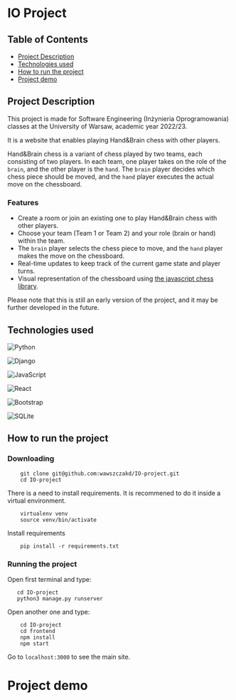 # IO Project
<!--  ![example workflow](https://github.com/jdziura/Projekt_IO/actions/workflows/django.yml/badge.svg) -->


## Table of Contents
- [Project Description](#project-description)
- [Technologies used](#technologies-used)
- [How to run the project](#how-to-run-the-project)
- [Project demo](#project-demo)

## Project Description

This project is made for Software Engineering (Inżynieria Oprogramowania) classes at the University of Warsaw, academic year 2022/23.

It is a website that enables playing Hand&Brain chess with other players.

Hand&Brain chess is a variant of chess played by two teams, each consisting of two players. In each team, one player takes on the role of 
the `brain`, and the other player is the `hand`. The `brain` player decides which 
chess piece should be moved, and the `hand` player executes the actual move on the chessboard.

### Features

- Create a room or join an existing one to play Hand&Brain chess with other players.
- Choose your team (Team 1 or Team 2) and your role (brain or hand) within the team.
- The `brain` player selects the chess piece to move, and the `hand` player makes the move on the chessboard.
- Real-time updates to keep track of the current game state and player turns.
- Visual representation of the chessboard using [the javascript chess library](https://chessboardjs.com/docs).

Please note that this is still an early version of the project, and it may be further developed in the future.


## Technologies used

![Python](https://img.shields.io/badge/python-3670A0?style=for-the-badge&logo=python&logoColor=ffdd54)

![Django](https://img.shields.io/badge/django-%23092E20.svg?style=for-the-badge&logo=django&logoColor=white)

![JavaScript](https://img.shields.io/badge/javascript-%23323330.svg?style=for-the-badge&logo=javascript&logoColor=%23F7DF1E)

![React](https://img.shields.io/badge/react-%2320232a.svg?style=for-the-badge&logo=react&logoColor=%2361DAFB)

![Bootstrap](https://img.shields.io/badge/bootstrap-%238511FA.svg?style=for-the-badge&logo=bootstrap&logoColor=white)

![SQLite](https://img.shields.io/badge/sqlite-%2307405e.svg?style=for-the-badge&logo=sqlite&logoColor=white)

## How to run the project


### Downloading

```shell
    git clone git@github.com:wawszczakd/IO-project.git
    cd IO-project
```
There is a need to install requirements. It is recommened to do it inside a virtual environment.

```shell
    virtualenv venv
    source venv/bin/activate
```

Install requirements

```shell
    pip install -r requirements.txt
```

### Running the project

Open first terminal and type:

```shell
   cd IO-project
   python3 manage.py runserver
```

Open another one and type:

```shell
    cd IO-project
    cd frontend
    npm install
    npm start
```

Go to `localhost:3000` to see the main site.

# Project demo




